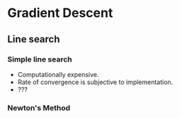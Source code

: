 # Gradient Descent
## Line search
### Simple line search
* Computationally expensive.
* Rate of convergence is subjective to implementation.
* ???

### Newton's Method
